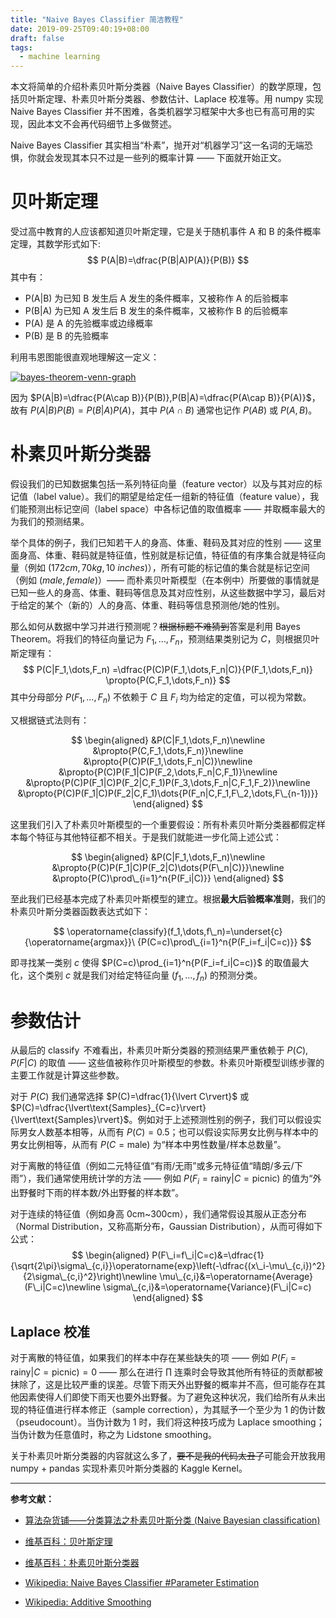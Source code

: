 ```yaml
---
title: "Naive Bayes Classifier 简洁教程"
date: 2019-09-25T09:40:19+08:00
draft: false
tags:
  - machine learning
---
```


本文将简单的介绍朴素贝叶斯分类器（Naive Bayes Classifier）的数学原理，包括贝叶斯定理、朴素贝叶斯分类器、参数估计、Laplace 校准等。用 numpy 实现 Naive Bayes Classifier 并不困难，各类机器学习框架中大多也已有高可用的实现，因此本文不会再代码细节上多做赘述。

Naive Bayes Classifier 其实相当“朴素”，抛开对“机器学习”这一名词的无端恐惧，你就会发现其本只不过是一些列的概率计算 —— 下面就开始正文。

<!--more-->

# 贝叶斯定理

受过高中教育的人应该都知道贝叶斯定理，它是关于随机事件 A 和 B 的条件概率定理，其数学形式如下:
$$
P(A|B)=\dfrac{P(B|A)P(A)}{P(B)}
$$
其中有：

- P(A|B) 为已知 B 发生后 A 发生的条件概率，又被称作 A 的后验概率
- P(B|A) 为已知 A 发生后 B 发生的条件概率，又被称作 B 的后验概率
- P(A) 是 A 的先验概率或边缘概率
- P(B) 是 B 的先验概率

利用韦恩图能很直观地理解这一定义：

[![bayes-theorem-venn-graph](https://i.loli.net/2019/09/25/Edf8IelUyDG9kmF.jpg)](https://i.loli.net/2019/09/25/Edf8IelUyDG9kmF.jpg)

因为 $P(A|B)=\dfrac{P(A\cap B)}{P(B)},P(B|A)=\dfrac{P(A\cap B)}{P(A)}$，故有 $P(A|B)P(B)=P(B|A)P(A)$，其中 $P(A\cap B)$ 通常也记作 $P(AB)$ 或 $P(A,B)$。

# 朴素贝叶斯分类器

假设我们的已知数据集包括一系列特征向量（feature vector）以及与其对应的标记值（label value）。我们的期望是给定任一组新的特征值（feature value），我们能预测出标记空间（label space）中各标记值的取值概率 —— 并取概率最大的为我们的预测结果。

举个具体的例子，我们已知若干人的身高、体重、鞋码及其对应的性别 —— 这里面身高、体重、鞋码就是特征值，性别就是标记值，特征值的有序集合就是特征向量（例如 $(172cm,70kg,10\ inches)$），所有可能的标记值的集合就是标记空间（例如 $(male,female)$）—— 而朴素贝叶斯模型（在本例中）所要做的事情就是已知一些人的身高、体重、鞋码等信息及其对应性别，从这些数据中学习，最后对于给定的某个（新的）人的身高、体重、鞋码等信息预测他/她的性别。

那么如何从数据中学习并进行预测呢？~~根据标题不难猜到~~答案是利用 Bayes Theorem。将我们的特征向量记为 $F_1,\dots,F_n$，预测结果类别记为 $C$，则根据贝叶斯定理有：
$$
P(C|F_1,\dots,F_n)
=\dfrac{P(C)P(F_1,\dots,F_n|C)}{P(F_1,\dots,F_n)}
\propto{P(C,F_1,\dots,F_n)}
$$
其中分母部分 $P(F_1,\dots,F_n)$ 不依赖于 $C$ 且 $F_i$ 均为给定的定值，可以视为常数。

又根据链式法则有：

$$
\begin{aligned}
&P(C|F_1,\dots,F_n)\newline
&\propto{P(C,F_1,\dots,F_n)}\newline
&\propto{P(C)P(F_1,\dots,F_n|C)}\newline
&\propto{P(C)P(F_1|C)P(F_2,\dots,F_n|C,F_1)}\newline
&\propto{P(C)P(F_1|C)P(F_2|C,F_1)P(F_3,\dots,F_n|C,F_1,F_2)}\newline
&\propto{P(C)P(F_1|C)P(F_2|C,F_1)\dots{P(F_n|C,F_1,F\_2,\dots,F\_{n-1})}}
\end{aligned}
$$

这里我们引入了朴素贝叶斯模型的一个重要假设：所有朴素贝叶斯分类器都假定样本每个特征与其他特征都不相关。于是我们就能进一步化简上述公式：

$$
\begin{aligned}
&P(C|F_1,\dots,F_n)\newline
&\propto{P(C)P(F_1|C)P(F_2|C)\dots{P(F\_n|C)}}\newline
&\propto{P(C)\prod\_{i=1}^n{P(F_i|C)}}
\end{aligned}
$$

至此我们已经基本完成了朴素贝叶斯模型的建立。根据**最大后验概率准则**，我们的朴素贝叶斯分类器函数表达式如下：

$$
\operatorname{classify}(f_1,\dots,f\_n)=\underset{c}{\operatorname{argmax}}\ {P(C=c)\prod\_{i=1}^n{P(F_i=f_i|C=c)}}
$$

即寻找某一类别 $c$ 使得 $P(C=c)\prod_{i=1}^n{P(F_i=f_i|C=c)}$ 的取值最大化，这个类别 $c$ 就是我们对给定特征向量 $(f_1,\dots,f_n)$ 的预测分类。

# 参数估计

从最后的 $\operatorname{classify}$ 不难看出，朴素贝叶斯分类器的预测结果严重依赖于 $P(C),P(F|C)$ 的取值 —— 这些值被称作贝叶斯模型的参数。朴素贝叶斯模型训练步骤的主要工作就是计算这些参数。

对于 $P(C)$ 我们通常选择 $P(C)=\dfrac{1}{\lvert C\rvert}$ 或 $P(C)=\dfrac{\lvert\text{Samples}_{C=c}\rvert}{\lvert\text{Samples}\rvert}$。例如对于上述预测性别的例子，我们可以假设实际男女人数基本相等，从而有 $P(C)=0.5$；也可以假设实际男女比例与样本中的男女比例相等，从而有 $P(C=\text{male})$ 为“样本中男性数量/样本总数量”。

对于离散的特征值（例如二元特征值“有雨/无雨”或多元特征值“晴朗/多云/下雨”），我们通常使用统计学的方法 —— 例如 $P(F_i=\text{rainy}|C=\text{picnic})$ 的值为“外出野餐时下雨的样本数/外出野餐的样本数”。

对于连续的特征值（例如身高 0cm~300cm），我们通常假设其服从正态分布（Normal Distribution，又称高斯分布，Gaussian Distribution），从而可得如下公式：
$$
\begin{aligned}
P(F\_i=f\_i|C=c)&=\dfrac{1}{\sqrt{2\pi}\sigma\_{c,i}}\operatorname{exp}\left(-\dfrac{(x\_i-\mu\_{c,i})^2}{2\sigma\_{c,i}^2}\right)\newline
\mu\_{c,i}&=\operatorname{Average}(F\_i|C=c)\newline
\sigma\_{c,i}&=\operatorname{Variance}(F\_i|C=c)
\end{aligned}
$$

## Laplace 校准

对于离散的特征值，如果我们的样本中存在某些缺失的项 —— 例如 $P(F_i=\text{rainy}|C=\text{picnic})=0$ —— 那么在进行 $\prod$ 连乘时会导致其他所有特征的贡献都被抹除了，这是比较严重的误差。尽管下雨天外出野餐的概率并不高，但可能存在其他因素使得人们即使下雨天也要外出野餐。为了避免这种状况，我们给所有从未出现的特征值进行样本修正（sample correction），为其赋予一个至少为 1 的伪计数（pseudocount）。当伪计数为 1 时，我们将这种技巧成为 Laplace smoothing；当伪计数为任意值时，称之为 Lidstone smoothing。

关于朴素贝叶斯分类器的内容就这么多了，~~要不是我的代码太丑了~~可能会开放我用 numpy + pandas 实现朴素贝叶斯分类器的 Kaggle Kernel。

---

**参考文献：**

- [算法杂货铺——分类算法之朴素贝叶斯分类 (Naive Bayesian classification)](https://www.cnblogs.com/leoo2sk/archive/2010/09/17/naive-bayesian-classifier.html)

- [维基百科：贝叶斯定理](https://zh.wikipedia.org/wiki/贝叶斯定理)

- [维基百科：朴素贝叶斯分类器](https://zh.wikipedia.org/wiki/朴素贝叶斯分类器)

- [Wikipedia: Naive Bayes Classifier #Parameter Estimation](https://en.wikipedia.org/wiki/Naive_Bayes_classifier#Parameter_estimation_and_event_models)

- [Wikipedia: Additive Smoothing](https://en.wikipedia.org/wiki/Additive_smoothing)